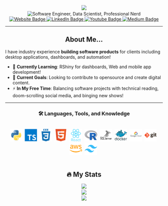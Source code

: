 <div id="header" align="center">
  <img src="https://media.giphy.com/media/M9gbBd9nbDrOTu1Mqx/giphy.gif" width="150"/>
  <br>
  <img src="https://readme-typing-svg.herokuapp.com?font=monospace&color=ba2158&size=25&center=true&vCenter=true&lines=Software+Engineer;Data+Scientist;Professional+Nerd" alt="Software Engineer, Data Scientist, Professional Nerd">
  <div id="badges">
    <a href="https://www.christopherluu.com">
      <img src="https://img.shields.io/badge/website-000000?style=for-the-badge&logo=About.me&logoColor=white" alt="Website Badge"/>
    </a>
    <a href="www.linkedin.com/in/christopher-luu-542691149">
      <img src="https://img.shields.io/badge/LinkedIn-blue?style=for-the-badge&logo=linkedin&logoColor=white" alt="LinkedIn Badge"/>
    </a>
    <a href="https://www.youtube.com/@chris_codes">
      <img src="https://img.shields.io/badge/YouTube-red?style=for-the-badge&logo=youtube&logoColor=white" alt="Youtube Badge"/>
    </a>
    <a href="https://medium.com/@cluu.codes1337">
      <img src="https://img.shields.io/badge/Medium-12100E?style=for-the-badge&logo=medium&logoColor=white" alt="Medium Badge"/>
    </a>
  </div>
</div>

---

<div align="center">

  ## About Me...
  
</div>

  I have industry experience **building software products** for clients including desktop applications, dashboards, and automation!
  - 🔗 **Currently Learning**: RShiny for dashboards, Web and mobile app development!
  - 👐 **Current Goals**: Looking to contribute to opensource and create digital content.
  - ⚡ **In My Free Time**: Balancing software projects with technical reading, doom-scrolling social media, and binging new shows!
  
---

<div align="center">

  ### :hammer_and_wrench: Languages, Tools, and Knowledge

<br>  
  <img src="https://github.com/devicons/devicon/blob/master/icons/python/python-original.svg" title="Python" alt="Python" width="40" height="40"/>&nbsp;
  <img src="https://github.com/devicons/devicon/blob/master/icons/typescript/typescript-original.svg" title="TypeScript" alt="TypeScript" width="40" height="40"/>&nbsp;
  <img src="https://github.com/devicons/devicon/blob/master/icons/css3/css3-plain-wordmark.svg" title="CSS3" alt="CSS3" width="40" height="40"/>&nbsp;
  <img src="https://github.com/devicons/devicon/blob/master/icons/html5/html5-original.svg" title="HTML5" alt="HTML5" width="40" height="40"/>&nbsp;
  <img src="https://github.com/devicons/devicon/blob/master/icons/react/react-original-wordmark.svg" title="React" alt="React" width="40" height="40"/>&nbsp;
  <img src="https://github.com/devicons/devicon/blob/master/icons/r/r-original.svg" title="R" alt="R" width="40" height="40"/>&nbsp;
  <img src="https://github.com/devicons/devicon/blob/master/icons/microsoftsqlserver/microsoftsqlserver-plain-wordmark.svg" title="SQL Server" alt="SQL Server" width="40" height="40"/>&nbsp;
  <img src="https://github.com/devicons/devicon/blob/master/icons/docker/docker-original-wordmark.svg" title="Docker" alt="Docker" width="40" height="40"/>&nbsp;
  <img src="https://github.com/devicons/devicon/blob/master/icons/googlecloud/googlecloud-original-wordmark.svg" title="GCP" alt="GCP" width="40" height="40"/>&nbsp;
  <img src="https://github.com/devicons/devicon/blob/master/icons/git/git-original-wordmark.svg" title="Git" alt="Git" width="40" height="40"/>&nbsp;
  <img src="https://github.com/devicons/devicon/blob/master/icons/amazonwebservices/amazonwebservices-plain-wordmark.svg" title="AWS" alt="AWS" width="40" height="40"/>&nbsp;
  <img src="https://github.com/devicons/devicon/blob/master/icons/tailwindcss/tailwindcss-plain.svg" title="Tailwind CSS" alt="Tailwind CSS" width="40" height="40"/>&nbsp;
</div>

<br>

<div align="center">
  
  ## :fire: My Stats

  <a href="https://github.com/anuraghazra/github-readme-stats">
    <img src="https://github-readme-stats.vercel.app/api/top-langs/?username=christopher-luu97&layout=compact&hide=jupyter%20notebook&theme=monokai"/>
  </a>
  <br/>
  <a href="https://github.com/anuraghazra/github-readme-stats">
    <img src="https://github-readme-stats.vercel.app/api?username=christopher-luu97&show_icons=true&theme=monokai&hide=issues&rank_icon=github"/>
  </a>
  <br/>
  <a href="https://github.com/ryo-ma/github-profile-trophy">
    <img src="https://github-profile-trophy.vercel.app/?username=christopher-luu97&theme=monokai&title=Joined2020,Commits,Experience,Repositories,Stars,Followers"/>
  </a>
</div>



